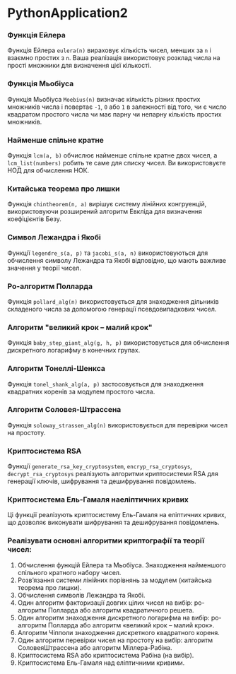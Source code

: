 # PythonApplication2

### Функція Ейлера 
Функція Ейлера `eulera(n)` вираховує кількість чисел, менших за `n` і взаємно простих з `n`. Ваша реалізація використовує розклад числа на прості множники для визначення цієї кількості.

### Функція Мьобіуса 
Функція Мьобіуса `Moebius(n)` визначає кількість різних простих множників числа і повертає `-1`, `0` або `1` в залежності від того, чи є число квадратом простого числа чи має парну чи непарну кількість простих множників.

### Найменше спільне кратне 
Функція `lcm(a, b)` обчислює найменше спільне кратне двох чисел, а `lcm_list(numbers)` робить те саме для списку чисел. Ви використовуєте НОД для обчислення НОК.

### Китайська теорема про лишки 
Функція `chintheorem(n, a)` вирішує систему лінійних конгруенцій, використовуючи розширений алгоритм Евкліда для визначення коефіцієнтів Безу.

### Символ Лежандра і Якобі 
Функції `legendre_s(a, p)` та `jacobi_s(a, n)` використовуються для обчислення символу Лежандра та Якобі відповідно, що мають важливе значення у теорії чисел.

### Ро-алгоритм Полларда
Функція `pollard_alg(n)` використовується для знаходження дільників складеного числа за допомогою генерації псевдовипадкових чисел.

### Алгоритм "великий крок – малий крок" 
Функція `baby_step_giant_alg(g, h, p)` використовується для обчислення дискретного логарифму в конечних групах.

### Алгоритм Тонеллі-Шенкса 
Функція `tonel_shank_alg(a, p)` застосовується для знаходження квадратних коренів за модулем простого числа.

### Алгоритм Соловея-Штрассена 
Функція `soloway_strassen_alg(n)` використовується для перевірки чисел на простоту.

### Криптосистема RSA 
Функції `generate_rsa_key_cryptosystem`, `encryp_rsa_cryptosys`, `decrypt_rsa_cryptosys` реалізують алгоритми криптосистеми RSA для генерації ключів, шифрування та дешифрування повідомлень.

### Криптосистема Ель-Гамаля наеліптичних кривих
Ці функції реалізують криптосистему Ель-Гамаля на еліптичних кривих, що дозволяє виконувати шифрування та дешифрування повідомлень.

### Реалізувати основні алгоритми криптографії та теорії чисел:
1) Обчислення функцій Ейлера та Мьобіуса. Знаходження найменшого спільного
кратного набору чисел.
2) Розв’язання системи лінійних порівнянь за модулем (китайська теорема про
лишки).
3) Обчислення символів Лежандра та Якобі.
4) Один алгоритм факторизації довгих цілих чисел на вибір: ро-алгоритм Полларда
або алгоритм квадратичного решета.
5) Один алгоритм знаходження дискретного логарифма на вибір: ро-алгоритм
Полларда або алгоритм «великий крок – малий крок».
6) Алгоритм Чіпполи знаходження дискретного квадратного кореня.
7) Один алгоритм перевірки чисел на простоту на вибір: алгоритм СоловеяШтрассена або алгоритм Міллера-Рабіна.
8) Криптосистема RSA або криптосистема Рабіна (на вибір).
9) Криптосистема Ель-Гамаля над еліптичними кривими.

